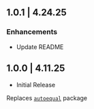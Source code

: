 ## 1.0.1 | 4.24.25

### Enhancements

- Update README

## 1.0.0 | 4.11.25

- Initial Release

Replaces [`autoequal`](https://pub.dev/packages/autoequal) package
